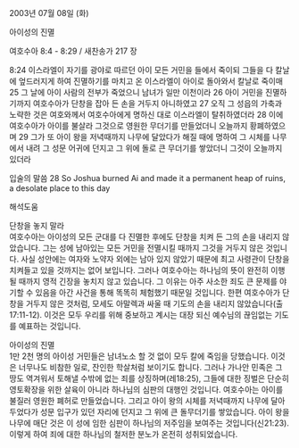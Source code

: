 2003년 07월 08일 (화)

아이성의 진멸



여호수아 8:4 - 8:29 / 새찬송가 217 장


8:24 이스라엘이 자기를 광야로 따르던 아이 모든 거민을 들에서 죽이되 그들을 다 칼날에 엎드러지게 하여 진멸하기를 마치고 온 이스라엘이 아이로 돌아와서 칼날로 죽이매 
25 그 날에 아이 사람의 전부가 죽었으니 남녀가 일만 이천이라 
26 아이 거민을 진멸하기까지 여호수아가 단창을 잡아 든 손을 거두지 아니하였고 
27 오직 그 성읍의 가축과 노략한 것은 여호와께서 여호수아에게 명하신 대로 이스라엘이 탈취하였더라 
28 이에 여호수아가 아이를 불살라 그것으로 영원한 무더기를 만들었더니 오늘까지 황폐하였으며 
29 그가 또 아이 왕을 저녁때까지 나무에 달았다가 해질 때에 명하여 그 시체를 나무에서 내려 그 성문 어귀에 던지고 그 위에 돌로 큰 무더기를 쌓았더니 그것이 오늘까지 있더라 

입술의 말씀 
28 So Joshua burned Ai and made it a permanent heap of ruins, a desolate place to this day

해석도움





단창을 놓지 말라  
여호수아는 아이성의 모든 군대를 다 진멸한 후에도 단창을 치켜 든 그의 손을 내리지 않았습니다. 그는 성에 남아있는 모든 거민을 전멸시킬 때까지 그것을 거두지 않은 것입니다. 사실 성안에는 여자와 노약자 외에는 남아 있지 않았기 때문에 최고 사령관이 단창을 치켜들고 있을 것까지는 없어 보입니다. 그러나 여호수아는 하나님의 뜻이 완전히 이행될 때까지 영적 긴장을 놓치지 않고 있습니다. 그 이유는 아주 사소한 죄도 큰 문제를 야기할 수 있음을 아간 사건을 통해 똑똑히 체험했기 때문일 것입니다. 한편 여호수아가 단창을 거두지 않은 것처럼, 모세도 아말렉과 싸울 때 기도의 손을 내리지 않았습니다(출17:11-12). 이것은 모두 우리를 위해 중보하고 계시는 대장 되신 예수님의 끊임없는 기도를 예표하는 것입니다.  

아이성의 진멸  
1만 2천 명의 아이성 거민들은 남녀노소 할 것 없이 모두 칼에 죽임을 당했습니다. 이것은 너무나도 비참한 일로, 잔인한 학살처럼 보이기도 합니다. 그러나 가나안 민족은 그 땅도 역겨워서 토해낼 수밖에 없는 죄를 상징하며(레18:25), 그들에 대한 징벌은 단순히 영토확장을 위한 살육이 아니라 하나님의 심판의 대행인 것입니다. 여호수아는 아이를 불질러 영원한 폐허로 만들었습니다. 그리고 아이 왕의 시체를 저녁때까지 나무에 달아 두었다가 성문 입구가 있던 자리에 던지고 그 위에 큰 돌무더기를 쌓았습니다. 아이 왕을 나무에 매단 것은 이 성에 임한 심판이 하나님의 저주임을 보여주는 것입니다(신21:23). 이렇게 하여 죄에 대한 하나님의 철저한 분노가 온전히 성취되었습니다.